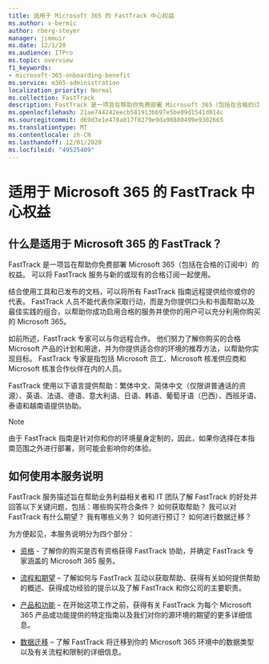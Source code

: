 ```yaml
---
title: 适用于 Microsoft 365 的 FastTrack 中心权益
ms.author: v-bermic
author: rberg-steyer
manager: jimmuir
ms.date: 12/1/20
ms.audience: ITPro
ms.topic: overview
f1_keywords:
- microsoft-365-onboarding-benefit
ms.service: m365-administration
localization_priority: Normal
ms.collection: FastTrack
description: FastTrack 是一项旨在帮助你免费部署 Microsoft 365（包括在合格的订阅中）的权益。 可以将 FastTrack 服务与新的或现有的合格订阅一起使用。
ms.openlocfilehash: 21ae744242eecb581913b697e5be09d1541d014c
ms.sourcegitcommit: d69d3e1e478a817f8279e9da98880499e9302665
ms.translationtype: MT
ms.contentlocale: zh-CN
ms.lasthandoff: 12/01/2020
ms.locfileid: "49525409"
---
```

# <a name="fasttrack-center-benefit-for-microsoft-365"></a>适用于 Microsoft 365 的 FastTrack 中心权益

## <a name="what-is-fasttrack-for-microsoft-365"></a>什么是适用于 Microsoft 365 的 FastTrack？

FastTrack 是一项旨在帮助你免费部署 Microsoft 365（包括在合格的订阅中）的权益。 可以将 FastTrack 服务与新的或现有的合格订阅一起使用。

结合使用工具和已发布的文档，可以将所有 FastTrack 指南远程提供给你或你的代表。 FastTrack 人员不能代表你采取行动，而是为你提供口头和书面帮助以及最佳实践的组合，以帮助你成功启用合格的服务并使你的用户可以充分利用你购买的 Microsoft 365。

如前所述，FastTrack 专家可以与你远程合作。 他们努力了解你购买的合格 Microsoft 产品的计划和用途，并为你提供适合你的环境的推荐方法，以帮助你实现目标。 FastTrack 专家是指包括 Microsoft 员工、Microsoft 核准供应商和 Microsoft 核准合作伙伴在内的人员。

FastTrack 使用以下语言提供帮助：繁体中文、简体中文（仅限讲普通话的资源）、英语、法语、德语、意大利语、日语、韩语、葡萄牙语（巴西）、西班牙语、泰语和越南语提供协助。

> [!NOTE]
> 由于 FastTrack 指南是针对你和你的环境量身定制的，因此，如果你选择在本指南范围之外进行部署，则可能会影响你的体验。

## <a name="how-to-use-this-service-description"></a>如何使用本服务说明

FastTrack 服务描述旨在帮助业务利益相关者和 IT 团队了解 FastTrack 的好处并回答以下关键问题，包括：哪些购买符合条件？ 如何获取帮助？ 我可以对 FastTrack 有什么期望？ 我有哪些义务？ 如何进行预订？ 如何进行数据迁移？

为方便起见，本服务说明分为四个部分：

  - [资格](eligibility.md) - 了解你的购买是否有资格获得 FastTrack 协助，并确定 FastTrack 专家涵盖的 Microsoft 365 服务。

  - [流程和期望](process-and-expectations.md) – 了解如何与 FastTrack 互动以获取帮助、获得有关如何提供帮助的概述、获得成功经验的提示以及了解 FastTrack 和你公司的主要职责。

  - [产品和功能](products-and-capabilities.md) – 在开始这项工作之前，获得有关 FastTrack 为每个 Microsoft 365 产品或功能提供的特定指南以及我们对你的源环境的期望的更多详细信息。

  - [数据迁移](data-migration.md) – 了解 FastTrack 将迁移到你的 Microsoft 365 环境中的数据类型以及有关流程和限制的详细信息。
